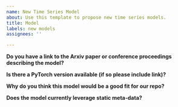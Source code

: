 ```yaml
---
name: New Time Series Model
about: Use this template to propose new time series models.
title: Model
labels: new models
assignees: ''

---
```


**Do you have a link to the Arxiv paper or conference proceedings describing the model?**

**Is there a PyTorch version available (if so please include link)?**

**Why do you think this model would be a good fit for our repo?**

**Does the model currently leverage static meta-data?**
